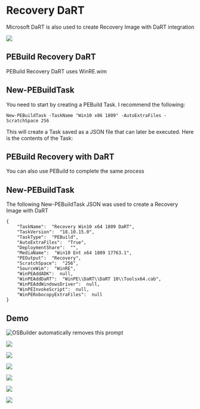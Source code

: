 # Recovery DaRT

Microsoft DaRT is also used to create Recovery Image with DaRT integration

![](../../../.gitbook/assets/2018-10-16_15-17-07.png)

## PEBuild Recovery DaRT

PEBuild Recovery DaRT uses WinRE.wim

## New-PEBuildTask

You need to start by creating a PEBuild Task.  I recommend the following:

```text
New-PEBuildTask -TaskName "Win10 x86 1809" -AutoExtraFiles -ScratchSpace 256
```

This will create a Task saved as a JSON file that can later be executed.  Here is the contents of the Task:

## 

## 

## PEBuild Recovery with DaRT

You can also use PEBuild to complete the same process

## New-PEBuildTask

The following New-PEBuildTask JSON was used to create a Recovery Image with DaRT

```text
{
    "TaskName":  "Recovery Win10 x64 1809 DaRT",
    "TaskVersion":  "18.10.15.0",
    "TaskType":  "PEBuild",
    "AutoExtraFiles":  "True",
    "DeploymentShare":  "",
    "MediaName":  "Win10 Ent x64 1809 17763.1",
    "PEOutput":  "Recovery",
    "ScratchSpace":  "256",
    "SourceWim":  "WinRE",
    "WinPEAddADK":  null,
    "WinPEAddDaRT":  "WinPE\\DaRT\\DaRT 10\\Toolsx64.cab",
    "WinPEAddWindowsDriver":  null,
    "WinPEInvokeScript":  null,
    "WinPERobocopyExtraFiles":  null
}
```

## Demo

![OSBuilder automatically removes this prompt](../../../.gitbook/assets/2018-10-16_2-19-49.png)

![](../../../.gitbook/assets/2018-10-16_2-20-02.png)

![](../../../.gitbook/assets/2018-10-16_2-20-30.png)

![](../../../.gitbook/assets/2018-10-16_2-20-39.png)

![](../../../.gitbook/assets/2018-10-16_2-20-48.png)

![](../../../.gitbook/assets/2018-10-16_2-20-56.png)

![](../../../.gitbook/assets/2018-10-16_2-21-10.png)



